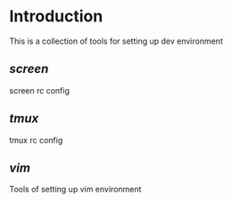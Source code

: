 # Introduction
This is a collection of tools for setting up dev environment

## *screen*
screen rc config

## *tmux*
tmux rc config

## *vim*
Tools of setting up vim environment
